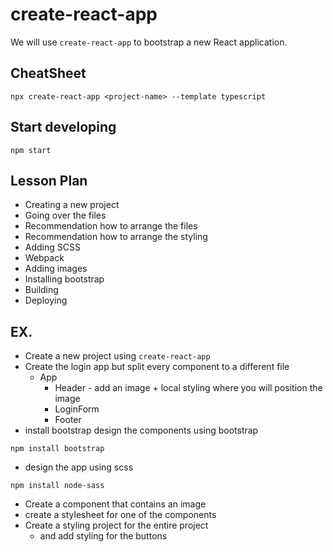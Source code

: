 # create-react-app

We will use `create-react-app` to bootstrap a new React application.

## CheatSheet

```
npx create-react-app <project-name> --template typescript
```

## Start developing

```
npm start
```

## Lesson Plan

- Creating a new project
- Going over the files
- Recommendation how to arrange the files
- Recommendation how to arrange the styling
- Adding SCSS
- Webpack
- Adding images
- Installing bootstrap
- Building
- Deploying

## EX.

- Create a new project using `create-react-app`
- Create the login app but split every component to a different file
  - App
    - Header - add an image + local styling where you will position the image
	- LoginForm
	- Footer
- install bootstrap design the components using bootstrap
```
npm install bootstrap
```
- design the app using scss
```
npm install node-sass
```
- Create a component that contains an image
- create a stylesheet for one of the components
- Create a styling project for the entire project
  - and add styling for the buttons

